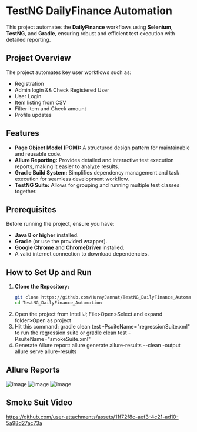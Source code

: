 
# TestNG DailyFinance Automation

This project automates the **DailyFinance** workflows using **Selenium**, **TestNG**, and **Gradle**, ensuring robust and efficient test execution with detailed reporting.

## Project Overview
The project automates key user workflows such as:
- Registration
- Admin login && Check Registered User
- User Login
- Item listing from CSV
- Filter item and Check amount 
- Profile updates


## Features
- **Page Object Model (POM):** A structured design pattern for maintainable and reusable code.
- **Allure Reporting:** Provides detailed and interactive test execution reports, making it easier to analyze results.
- **Gradle Build System:** Simplifies dependency management and task execution for seamless development workflow.
- **TestNG Suite:** Allows for grouping and running multiple test classes together.
  
## Prerequisites
Before running the project, ensure you have:
- **Java 8 or higher** installed.
- **Gradle** (or use the provided wrapper).
- **Google Chrome** and **ChromeDriver** installed.
- A valid internet connection to download dependencies.

## How to Set Up and Run
1. **Clone the Repository:**
   ```bash
   git clone https://github.com/HurayJannat/TestNG_DailyFinance_Automation.git
   cd TestNG_DailyFinance_Automation


2.  Open the project from IntellIJ; File>Open>Select and expand folder>Open as project
3.  Hit this command: gradle clean test -PsuiteName="regressionSuite.xml" to run the regression suite or gradle clean test -PsuiteName="smokeSuite.xml"
4. Generate Allure report:
  allure generate allure-results --clean -output allure serve allure-results


## Allure Reports

![image](https://github.com/user-attachments/assets/d79c4a34-7b4b-4677-a27a-5ab99a0e87c1)
![image](https://github.com/user-attachments/assets/8c259ce7-cfa0-4caf-a58a-a26bab4a72e4)
![image](https://github.com/user-attachments/assets/55618b17-e524-4b91-a9dd-b63a80fec83b)



## Smoke Suit Video

https://github.com/user-attachments/assets/11f72f8c-aef3-4c21-ad10-5a98d27ac73a




